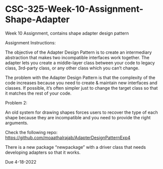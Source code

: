 # CSC-325-Week-10-Assignment-Shape-Adapter
Week 10 Assignment, contains shape adapter design pattern


Assignment Instructions:

The objective of the Adapter Design Pattern is to create an intermediary abstraction that makes two incompatible interfaces work together. The adapter lets you create a middle-layer class between your code to legacy class, 3rd-party class, or any other class which you can’t change.

The problem with the Adapter Design Pattern is that the complexity of the code increases because you need to create & maintain new interfaces and classes. If possible, it’s often simpler just to change the target class so that it matches the rest of your code.

Problem 2:

An old system for drawing shapes forces users to recover the type of each shape because they are incompatible and you need to provide the right arguments.

Check the following repo: https://github.com/moaathalrajab/AdapterDesignPatternExp4

 

There is a new package “newpackage” with a driver class that needs developing adapters so that it works.


Due 4-18-2022
